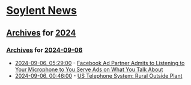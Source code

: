 # [Soylent News](../../../README.md)

## [Archives](../../index.md) for [2024](../index.md)

### [Archives](../../index.md) for [2024-09-06](index.md)

* [2024-09-06, 05:29:00](https://soylentnews.org/article.pl?sid=24/09/04/150219&from=rss) - [Facebook Ad Partner Admits to Listening to Your Microphone to You Serve Ads on What You Talk About](https://soylentnews.org/article.pl?sid=24/09/04/150219&from=rss)
* [2024-09-06, 00:46:00](https://soylentnews.org/article.pl?sid=24/09/04/1456255&from=rss) - [US Telephone System: Rural Outside Plant](https://soylentnews.org/article.pl?sid=24/09/04/1456255&from=rss)
